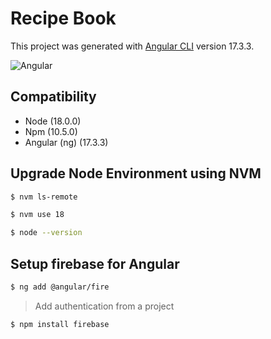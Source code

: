 # Recipe Book

This project was generated with [Angular CLI](https://github.com/angular/angular-cli) version 17.3.3.

![Angular](https://encrypted-tbn0.gstatic.com/images?q=tbn:ANd9GcT__DpLyuRUlYIwSXn8MGy4bIU-RdXhtYCkSeSKtkrmxQ&s)

## Compatibility
- Node (18.0.0)
- Npm  (10.5.0)
- Angular (ng) (17.3.3)

## Upgrade Node Environment using NVM
```sh
$ nvm ls-remote
```
```sh
$ nvm use 18
```
```sh
$ node --version
```

## Setup firebase for Angular
```sh
$ ng add @angular/fire
```
> Add authentication from a project
```sh
$ npm install firebase
```